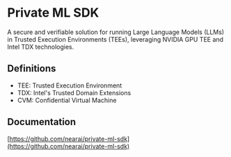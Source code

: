 # Private ML SDK
A secure and verifiable solution for running Large Language Models (LLMs) in 
Trusted Execution Environments (TEEs), leveraging NVIDIA GPU TEE and Intel TDX technologies.

## Definitions

 * TEE: Trusted Execution Environment
 * TDX: Intel's Trusted Domain Extensions
 * CVM: Confidential Virtual Machine

## Documentation
[https://github.com/nearai/private-ml-sdk](https://github.com/nearai/private-ml-sdk)